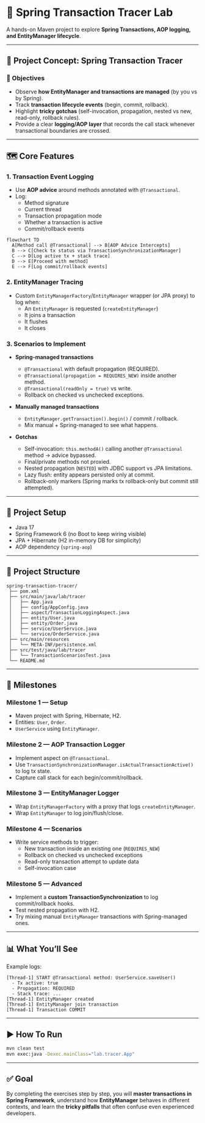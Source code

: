 # 🧪 Spring Transaction Tracer Lab

A hands-on Maven project to explore **Spring Transactions, AOP logging, and EntityManager lifecycle**.

---

## 📘 Project Concept: Spring Transaction Tracer

### 🎯 Objectives
- Observe **how EntityManager and transactions are managed** (by you vs by Spring).  
- Track **transaction lifecycle events** (begin, commit, rollback).  
- Highlight **tricky gotchas** (self-invocation, propagation, nested vs new, read-only, rollback rules).  
- Provide a clear **logging/AOP layer** that records the call stack whenever transactional boundaries are crossed.  

---

## 🗺️ Core Features

### 1. Transaction Event Logging
- Use **AOP advice** around methods annotated with `@Transactional`.  
- Log:
  - Method signature  
  - Current thread  
  - Transaction propagation mode  
  - Whether a transaction is active  
  - Commit/rollback events  

```mermaid
flowchart TD
  A[Method call @Transactional] --> B[AOP Advice Intercepts]
  B --> C[Check tx status via TransactionSynchronizationManager]
  C --> D[Log active tx + stack trace]
  D --> E[Proceed with method]
  E --> F[Log commit/rollback events]
```

### 2. EntityManager Tracing
- Custom `EntityManagerFactory`/`EntityManager` wrapper (or JPA proxy) to log when:
  - An `EntityManager` is requested (`createEntityManager`)  
  - It joins a transaction  
  - It flushes  
  - It closes  

### 3. Scenarios to Implement
- **Spring-managed transactions**
  - `@Transactional` with default propagation (REQUIRED).  
  - `@Transactional(propagation = REQUIRES_NEW)` inside another method.  
  - `@Transactional(readOnly = true)` vs write.  
  - Rollback on checked vs unchecked exceptions.  

- **Manually managed transactions**
  - `EntityManager.getTransaction().begin()` / commit / rollback.  
  - Mix manual + Spring-managed to see what happens.  

- **Gotchas**
  - Self-invocation: `this.methodA()` calling another `@Transactional` method → advice bypassed.  
  - Final/private methods not proxied.  
  - Nested propagation (`NESTED`) with JDBC support vs JPA limitations.  
  - Lazy flush: entity appears persisted only at commit.  
  - Rollback-only markers (Spring marks tx rollback-only but commit still attempted).  

---

## 🧪 Project Setup
- Java 17  
- Spring Framework 6 (no Boot to keep wiring visible)  
- JPA + Hibernate (H2 in-memory DB for simplicity)  
- AOP dependency (`spring-aop`)  

---

## 📂 Project Structure
```
spring-transaction-tracer/
 ├── pom.xml
 ├── src/main/java/lab/tracer
 │   ├── App.java
 │   ├── config/AppConfig.java
 │   ├── aspect/TransactionLoggingAspect.java
 │   ├── entity/User.java
 │   ├── entity/Order.java
 │   ├── service/UserService.java
 │   └── service/OrderService.java
 ├── src/main/resources
 │   └── META-INF/persistence.xml
 ├── src/test/java/lab/tracer
 │   └── TransactionScenariosTest.java
 └── README.md
```

---

## 🧭 Milestones

### Milestone 1 — Setup
- Maven project with Spring, Hibernate, H2.  
- Entities: `User`, `Order`.  
- `UserService` using `EntityManager`.  

### Milestone 2 — AOP Transaction Logger
- Implement aspect on `@Transactional`.  
- Use `TransactionSynchronizationManager.isActualTransactionActive()` to log tx state.  
- Capture call stack for each begin/commit/rollback.  

### Milestone 3 — EntityManager Logger
- Wrap `EntityManagerFactory` with a proxy that logs `createEntityManager`.  
- Wrap `EntityManager` to log join/flush/close.  

### Milestone 4 — Scenarios
- Write service methods to trigger:
  - New transaction inside an existing one (`REQUIRES_NEW`)  
  - Rollback on checked vs unchecked exceptions  
  - Read-only transaction attempt to update data  
  - Self-invocation case  

### Milestone 5 — Advanced
- Implement a **custom TransactionSynchronization** to log commit/rollback hooks.  
- Test nested propagation with H2.  
- Try mixing manual `EntityManager` transactions with Spring-managed ones.  

---

## 📊 What You’ll See
Example logs:
```
[Thread-1] START @Transactional method: UserService.saveUser()
  - Tx active: true
  - Propagation: REQUIRED
  - Stack trace: ...
[Thread-1] EntityManager created
[Thread-1] EntityManager join transaction
[Thread-1] Transaction COMMIT
```

---

## ▶️ How To Run
```bash
mvn clean test
mvn exec:java -Dexec.mainClass="lab.tracer.App"
```

---

## ✅ Goal
By completing the exercises step by step, you will **master transactions in Spring Framework**, understand how **EntityManager** behaves in different contexts, and learn the **tricky pitfalls** that often confuse even experienced developers.
